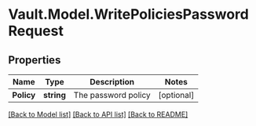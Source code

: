 # Vault.Model.WritePoliciesPasswordRequest

## Properties

Name | Type | Description | Notes
------------ | ------------- | ------------- | -------------
**Policy** | **string** | The password policy | [optional] 


[[Back to Model list]](../README.md#documentation-for-models) [[Back to API list]](../README.md#documentation-for-api-endpoints) [[Back to README]](../README.md)

